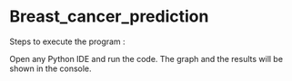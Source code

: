 # Breast_cancer_prediction
Steps to execute the program :

Open any Python IDE and run the code.
The graph and the results will be shown in the console.
